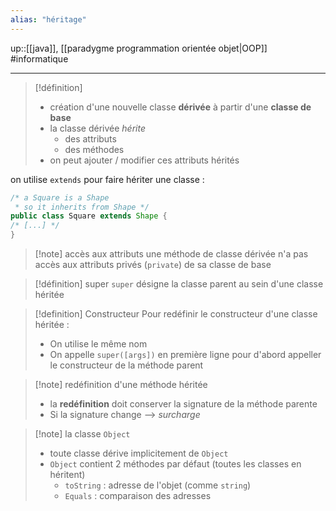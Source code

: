 ```yaml
---
alias: "héritage"
---
```

up::[[java]], [[paradygme programmation orientée objet|OOP]]
#informatique 

----


> [!définition]
>  - création d'une nouvelle classe **dérivée** à partir d'une **classe de base**
>  - la classe dérivée _hérite_
>      - des attributs
>      - des méthodes
>  - on peut ajouter / modifier ces attributs hérités

on utilise `extends` pour faire hériter une classe :
```java
/* a Square is a Shape 
 * so it inherits from Shape */
public class Square extends Shape {
/* [...] */
}
```

> [!note] accès aux attributs
> une méthode de classe dérivée n'a pas accès aux attributs privés (`private`) de sa classe de base

> [!définition] super
> `super` désigne la classe parent au sein d'une classe héritée

> [!definition] Constructeur 
> Pour redéfinir le constructeur d'une classe héritée :
>  - On utilise le même nom
>  - On appelle `super([args])` en première ligne pour d'abord appeller le constructeur de la méthode parent

> [!note] redéfinition d'une méthode héritée
>  - la **redéfinition** doit conserver la signature de la méthode parente
>  - Si la signature change --> _surcharge_

> [!note] la classe `Object`
>  - toute classe dérive implicitement de `Object`
>  - `Object` contient 2 méthodes par défaut (toutes les classes en héritent)
>      - `toString` : adresse de l'objet (comme `string`)
>      - `Equals` : comparaison des adresses

